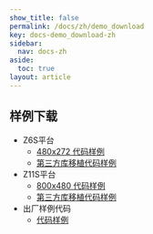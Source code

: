 ```yaml
---
show_title: false
permalink: /docs/zh/demo_download
key: docs-demo_download-zh
sidebar:
  nav: docs-zh
aside:
  toc: true
layout: article
---
```

## <span id = "demo_download">样例下载</span>

* Z6S平台
   * [480x272 代码样例](https://github.com/zkswe/Z6sDemoCode/archive/master.zip)
   * [第三方库移植代码样例](https://github.com/zkswe/Z6SThirdPart/archive/master.zip)
* Z11S平台  
   * [800x480 代码样例](https://github.com/zkswe/Z11SDemoCode/archive/master.zip)
   * [第三方库移植代码样例](https://github.com/zkswe/Z11SThirdPart/archive/master.zip)
* 出厂样例代码
   * [代码样例](https://github.com/zkswe/zkswe_sampleUI/archive/master.zip)